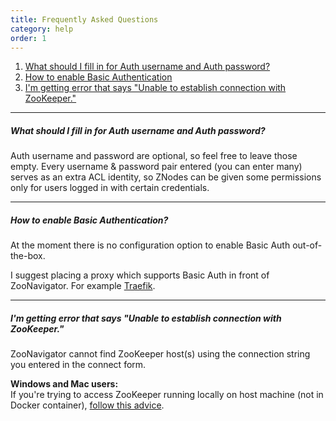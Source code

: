 ```yaml
---
title: Frequently Asked Questions
category: help
order: 1
---
```


1. [What should I fill in for Auth username and Auth password?](#what-should-i-fill-in-for-auth-username-and-auth-password)
2. [How to enable Basic Authentication](#how-to-enable-basic-authentication)
3. [I'm getting error that says "Unable to establish connection with ZooKeeper."](#im-getting-error-that-says-unable-to-establish-connection-with-zookeeper)

---

##### What should I fill in for Auth username and Auth password?

Auth username and password are optional, so feel free to leave those empty. Every username & password pair entered (you can enter many) serves as an extra ACL identity, so ZNodes can be given some permissions only for users logged in with certain credentials.

---

##### How to enable Basic Authentication?

At the moment there is no configuration option to enable Basic Auth out-of-the-box. 

I suggest placing a proxy which supports Basic Auth in front of ZooNavigator. For example [Traefik](https://docs.traefik.io).

---

##### I'm getting error that says "Unable to establish connection with ZooKeeper."

ZooNavigator cannot find ZooKeeper host(s) using the connection string you entered in the connect form. 

**Windows and Mac users:**  
If you're trying to access ZooKeeper running locally on host machine (not in Docker container), [follow this advice](https://github.com/elkozmon/zoonavigator/issues/40#issue-495910852).
